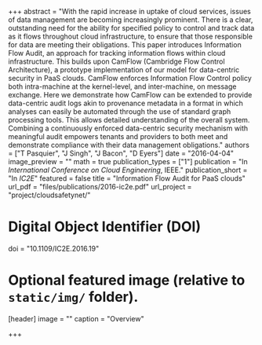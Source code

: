 +++
abstract = "With the rapid increase in uptake of cloud services, issues of data management are becoming increasingly prominent. There is a clear, outstanding need for the ability for specified policy to control and track data as it flows throughout cloud infrastructure, to ensure that those responsible for data are meeting their obligations. This paper introduces Information Flow Audit, an approach for tracking information flows within cloud infrastructure. This builds upon CamFlow (Cambridge Flow Control Architecture), a prototype implementation of our model for data-centric security in PaaS clouds. CamFlow enforces Information Flow Control policy both intra-machine at the kernel-level, and inter-machine, on message exchange. Here we demonstrate how CamFlow can be extended to provide data-centric audit logs akin to provenance metadata in a format in which analyses can easily be automated through the use of standard graph processing tools. This allows detailed understanding of the overall system. Combining a continuously enforced data-centric security mechanism with meaningful audit empowers tenants and providers to both meet and demonstrate compliance with their data management obligations."
authors = ["T Pasquier", "J Singh", "J Bacon", "D Eyers"]
date = "2016-04-04"
image_preview = ""
math = true
publication_types = ["1"]
publication = "In *International Conference on Cloud Engineering*, IEEE."
publication_short = "In *IC2E*"
featured = false
title = "Information Flow Audit for PaaS clouds"
url_pdf = "files/publications/2016-ic2e.pdf"
url_project = "project/cloudsafetynet/"

# Digital Object Identifier (DOI)
doi = "10.1109/IC2E.2016.19"

# Optional featured image (relative to `static/img/` folder).
[header]
image = ""
caption = "Overview"

+++
